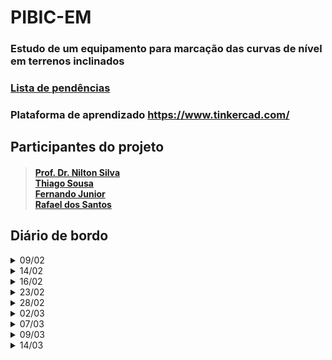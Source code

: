 # PIBIC-EM
### Estudo de um equipamento para marcação das curvas de nível em terrenos inclinados

### [Lista de pendências](https://github.com/NiltonSilva10/PIBIC-EM/blob/main/pendencias.md#lista-de-pend%C3%AAncias)

### Plataforma de aprendizado **<https://www.tinkercad.com/>**

## Participantes do projeto
> #### [Prof. Dr. Nilton Silva](https://github.com/NiltonSilva10/)<br>[Thiago Sousa](https://github.com/thiagosousa81)<br>[Fernando Junior](https://github.com/aglomera)<br>[Rafael dos Santos](https://github.com/Rafae2007/)</h3>


## Diário de bordo

<details><summary>09/02</summary>

- Connhecemos a plataforma **<https://www.tinkercad.com/>**
- Criamos alguns [códigos](https://github.com/NiltonSilva10/PIBIC-EM/tree/main/C%C3%B3digos/09.02)
- Criamos o Git-Hub do PIBIC-EM

### Presentes
- [x] Fernando
- [x] Thiago
- [ ] Rafael (faltou por problemas no pé)

</details>

<details><summary>14/02</summary>

- Criamos a [lista de pendências](https://github.com/NiltonSilva10/PIBIC-EM/blob/main/pendencias.md)
- Testamos potenciômetro físico (teste falho)
- Fizemos a [junção do potenciômetro com o LCD](https://github.com/NiltonSilva10/PIBIC-EM/tree/main/C%C3%B3digos/14.02)

### Presentes
- [x] Fernando
- [x] Thiago
- [x] Rafael

</details>

<details><summary>16/02</summary>

### Não houve reunião (ponto facultativo)

</details>

<details><summary>23/02</summary>

- Sistematizamos o [cálculo](https://docs.google.com/presentation/d/13dmwgcf3KiTFc8evJHiGE-kWDIL_Q_ypIhyBCJH68XU/edit?usp=sharing) para encontrar o valor do potenciômetro
- Testamos os 3 potenciômetros com o Arduino IDE
  - Apenas 1 funciona corretamente
- Testamos o display LED 
  - (Funcionou com sua devida [biblioteca](https://github.com/NiltonSilva10/PIBIC-EM/tree/main/C%C3%B3digos/23.02/TM1637) disponível em <https://www.instructables.com/Tutorial-How-to-4-Digit-Display-Interface-With-Ard/>

### Presentes
- [ ] Fernando (Apresentar justificativa médica, caso contrátrio, substituir por estar com faltas acima do permitido)
- [x] Thiago
- [x] Rafael

  </details>
  
<details><summary>28/02</summary>

- Recriamos o projeto em outro [link](https://www.tinkercad.com/things/d3NrLzh35l8-tremendous-allis-kup/editel?sharecode=-cNcHjHvYkwHilsNqeRjui4FqlYnWg1ZMQKddAvEa9k)
  - Implementamos a função de pegar o ângulo do potenciômetro
  - Colocamos um potenciômetro para coletar a metragem do Cateto Oposto
- Converter o [cálculo](https://docs.google.com/presentation/d/13dmwgcf3KiTFc8evJHiGE-kWDIL_Q_ypIhyBCJH68XU/edit?usp=sharing) para C++

### Presentes
- [x] Fernando
- [x] Thiago
- [x] Rafael

</details>

<details><summary>02/03</summary>

- Fizemos a definição de Radianos e Graus
- Teste do Buzzer

### Presentes
- [x] Fernando
- [x] Thiago
- [ ] Rafael

</details>

<details><summary>07/03</summary>

- Continuamos estudando os cálculos no [projeto](https://www.tinkercad.com/things/d3NrLzh35l8-tremendous-allis-kup/editel?sharecode=-cNcHjHvYkwHilsNqeRjui4FqlYnWg1ZMQKddAvEa9k)
- Fizemos o backup da pasta **Arduino**

### Presentes
- [x] Fernando
- [x] Thiago
- [x] Rafael

</details>

<details><summary>09/03</summary>

- Ligar o potenciômetro com o display 
- Fazer o display mostrar o ângulo *Teta* (o) do ângulo no potenciômetro
- Testar o Sensor LDR

### Presentes
- [x] Fernando
- [x] Thiago
- [x] Rafael

</details>

<details><summary>14/03</summary>

- Continuamos trabalhando no desenvolvimento do receptor do **laser**
- Fizemos um [teste prático](https://github.com/NiltonSilva10/PIBIC-EM/blob/main/C%C3%B3digos/14.03/Teste%20pr%C3%A1tico.md)

### Presentes
- [x] Fernando
- [x] Thiago
- [x] Rafael

</details>
